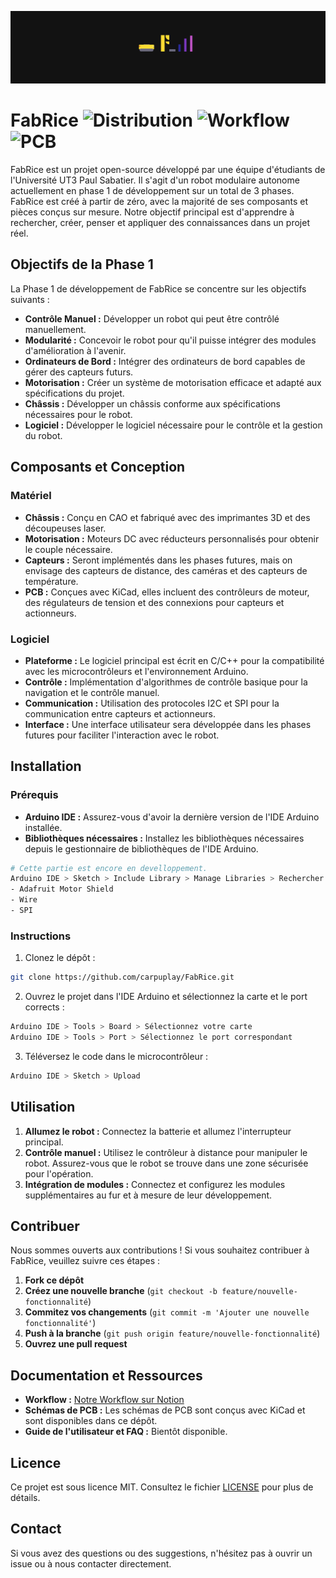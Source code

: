 ![FabRice Banner](https://github.com/carpuplay/FabRice/blob/main/media/banner.png)

# FabRice ![Distribution](https://img.shields.io/badge/Distribution-v0.3_alpha-red) ![Workflow](https://img.shields.io/badge/See%20our%20Workflow-black?logo=notion&link=https%3A%2F%2Fwww.notion.so%2Fteam%2F02e4a775-5faf-4f9c-b3c9-5d9b888db163%2Fjoin) ![PCB](https://img.shields.io/badge/PCB-darkblue?logo=Kicad)

FabRice est un projet open-source développé par une équipe d'étudiants de l'Université UT3 Paul Sabatier. Il s'agit d'un robot modulaire autonome actuellement en phase 1 de développement sur un total de 3 phases. FabRice est créé à partir de zéro, avec la majorité de ses composants et pièces conçus sur mesure. Notre objectif principal est d'apprendre à rechercher, créer, penser et appliquer des connaissances dans un projet réel.

## Objectifs de la Phase 1

La Phase 1 de développement de FabRice se concentre sur les objectifs suivants :

- **Contrôle Manuel :** Développer un robot qui peut être contrôlé manuellement.
- **Modularité :** Concevoir le robot pour qu'il puisse intégrer des modules d'amélioration à l'avenir.
- **Ordinateurs de Bord :** Intégrer des ordinateurs de bord capables de gérer des capteurs futurs.
- **Motorisation :** Créer un système de motorisation efficace et adapté aux spécifications du projet.
- **Châssis :** Développer un châssis conforme aux spécifications nécessaires pour le robot.
- **Logiciel :** Développer le logiciel nécessaire pour le contrôle et la gestion du robot.

## Composants et Conception

### Matériel

- **Châssis :** Conçu en CAO et fabriqué avec des imprimantes 3D et des découpeuses laser.
- **Motorisation :** Moteurs DC avec réducteurs personnalisés pour obtenir le couple nécessaire.
- **Capteurs :** Seront implémentés dans les phases futures, mais on envisage des capteurs de distance, des caméras et des capteurs de température.
- **PCB :** Conçues avec KiCad, elles incluent des contrôleurs de moteur, des régulateurs de tension et des connexions pour capteurs et actionneurs.

### Logiciel

- **Plateforme :** Le logiciel principal est écrit en C/C++ pour la compatibilité avec les microcontrôleurs et l'environnement Arduino.
- **Contrôle :** Implémentation d'algorithmes de contrôle basique pour la navigation et le contrôle manuel.
- **Communication :** Utilisation des protocoles I2C et SPI pour la communication entre capteurs et actionneurs.
- **Interface :** Une interface utilisateur sera développée dans les phases futures pour faciliter l'interaction avec le robot.

## Installation

### Prérequis

- **Arduino IDE :** Assurez-vous d'avoir la dernière version de l'IDE Arduino installée.
- **Bibliothèques nécessaires :** Installez les bibliothèques nécessaires depuis le gestionnaire de bibliothèques de l'IDE Arduino.

```bash
# Cette partie est encore en develloppement.
Arduino IDE > Sketch > Include Library > Manage Libraries > Rechercher et installer :
- Adafruit Motor Shield
- Wire
- SPI
```

### Instructions

1. Clonez le dépôt :

```bash
git clone https://github.com/carpuplay/FabRice.git
```

2. Ouvrez le projet dans l'IDE Arduino et sélectionnez la carte et le port corrects :

```bash
Arduino IDE > Tools > Board > Sélectionnez votre carte
Arduino IDE > Tools > Port > Sélectionnez le port correspondant
```

3. Téléversez le code dans le microcontrôleur :

```bash
Arduino IDE > Sketch > Upload
```

## Utilisation

1. **Allumez le robot :** Connectez la batterie et allumez l'interrupteur principal.
2. **Contrôle manuel :** Utilisez le contrôleur à distance pour manipuler le robot. Assurez-vous que le robot se trouve dans une zone sécurisée pour l'opération.
3. **Intégration de modules :** Connectez et configurez les modules supplémentaires au fur et à mesure de leur développement.

## Contribuer

Nous sommes ouverts aux contributions ! Si vous souhaitez contribuer à FabRice, veuillez suivre ces étapes :

1. **Fork ce dépôt**
2. **Créez une nouvelle branche** (`git checkout -b feature/nouvelle-fonctionnalité`)
3. **Commitez vos changements** (`git commit -m 'Ajouter une nouvelle fonctionnalité'`)
4. **Push à la branche** (`git push origin feature/nouvelle-fonctionnalité`)
5. **Ouvrez une pull request**

## Documentation et Ressources

- **Workflow :** [Notre Workflow sur Notion](https://www.notion.so/team/02e4a775-5faf-4f9c-b3c9-5d9b888db163/join)
- **Schémas de PCB :** Les schémas de PCB sont conçus avec KiCad et sont disponibles dans ce dépôt.
- **Guide de l'utilisateur et FAQ :** Bientôt disponible.

## Licence

Ce projet est sous licence MIT. Consultez le fichier [LICENSE](LICENSE) pour plus de détails.

## Contact

Si vous avez des questions ou des suggestions, n'hésitez pas à ouvrir un issue ou à nous contacter directement.
